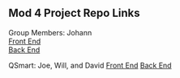 ## Mod 4 Project Repo Links

Group Members: Johann  
[Front End](https://github.com/johannkerr/catsrightmeowtv)  
[Back End](https://github.com/johannkerr/catsrightmeowapi)  

QSmart: Joe, Will, and David
[Front End](https://github.com/davidtom/qsmart-react)
[Back End](https://github.com/davidtom/qsmart-api)
